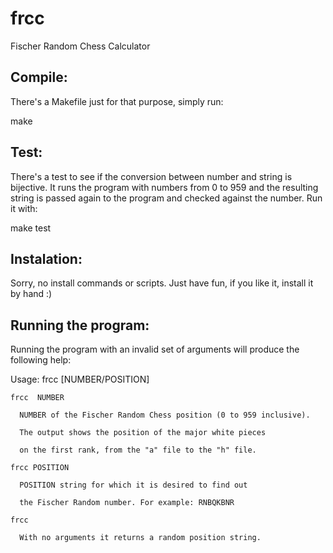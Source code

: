 # frcc
Fischer Random Chess Calculator

Compile:
-------
There's a Makefile just for that purpose, simply run:

make

Test:
----
There's a test to see if the conversion between number and string is bijective. 
It runs the program with numbers from 0 to 959 and the resulting string is passed again to the program and checked against the number.
Run it with:

make test

Instalation:
-----------
Sorry, no install commands or scripts. Just have fun, if you like it, install it by hand :)

Running the program:
--------------------
Running the program with an invalid set of arguments will produce the following help:

Usage: frcc [NUMBER/POSITION]

    frcc  NUMBER

      NUMBER of the Fischer Random Chess position (0 to 959 inclusive).

      The output shows the position of the major white pieces

      on the first rank, from the "a" file to the "h" file.

    frcc POSITION

      POSITION string for which it is desired to find out

      the Fischer Random number. For example: RNBQKBNR

    frcc

      With no arguments it returns a random position string.
